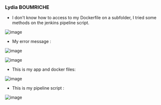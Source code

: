 ### Lydia BOUMRICHE

- I don't know how to access to my Dockerfile on a subfolder, I tried some methods on the jenkins pipeline script.

![image](https://user-images.githubusercontent.com/71543467/153251194-edbbf206-d2ac-4ce1-95b6-ec912baeac01.png)

- My error message :

![image](https://user-images.githubusercontent.com/71543467/153251359-737416b8-ec5b-4e72-a969-f881bdfbaf34.png)



![image](https://user-images.githubusercontent.com/71543467/153250703-4a7293ca-2239-4740-a006-e61eeed49a04.png)


- This is my app and docker files:

![image](https://user-images.githubusercontent.com/71543467/153251816-896ace4a-bc76-4ba5-91f2-8d06680938b4.png)

- This is my pipeline script :

![image](https://user-images.githubusercontent.com/71543467/153252155-d8999777-72c2-43d6-b2bc-5deb18778bae.png)

